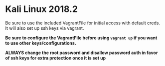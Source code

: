 # Kali Linux 2018.2

Be sure to use the included VagrantFile for initial access with default creds.
It will also set up ssh keys via vagrant.

**Be sure to configure the VagrantFile before using `vagrant up` if you want to use other keys/configurations.**

**ALWAYS change the root password and disallow password auth in favor of ssh keys for extra protection once it is set up**
